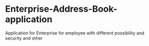 # Enterprise-Address-Book-application
Application for Enterprise for employee with different possibility and security and other
